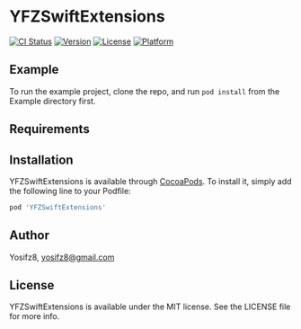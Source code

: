 # YFZSwiftExtensions

[![CI Status](https://img.shields.io/travis/Yosifz8/YFZSwiftExtensions.svg?style=flat)](https://travis-ci.org/Yosifz8/YFZSwiftExtensions)
[![Version](https://img.shields.io/cocoapods/v/YFZSwiftExtensions.svg?style=flat)](https://cocoapods.org/pods/YFZSwiftExtensions)
[![License](https://img.shields.io/cocoapods/l/YFZSwiftExtensions.svg?style=flat)](https://cocoapods.org/pods/YFZSwiftExtensions)
[![Platform](https://img.shields.io/cocoapods/p/YFZSwiftExtensions.svg?style=flat)](https://cocoapods.org/pods/YFZSwiftExtensions)

## Example

To run the example project, clone the repo, and run `pod install` from the Example directory first.

## Requirements

## Installation

YFZSwiftExtensions is available through [CocoaPods](https://cocoapods.org). To install
it, simply add the following line to your Podfile:

```ruby
pod 'YFZSwiftExtensions'
```

## Author

Yosifz8, yosifz8@gmail.com

## License

YFZSwiftExtensions is available under the MIT license. See the LICENSE file for more info.
